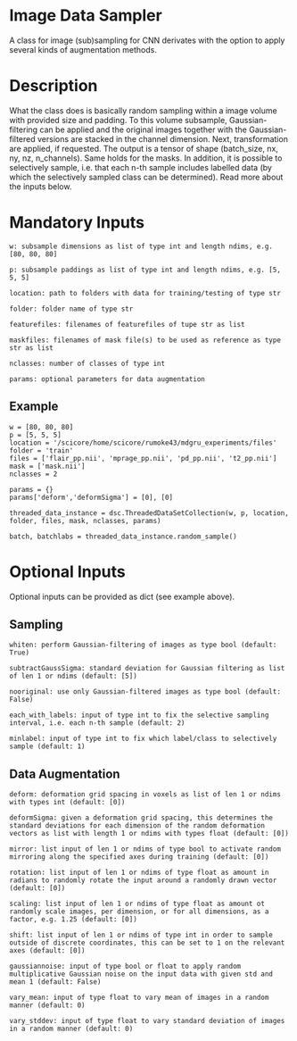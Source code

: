 # Image Data Sampler
A class for image (sub)sampling for CNN derivates with the option to apply several kinds of augmentation methods.

Description
===========

What the class does is basically random sampling within a image volume with provided size and padding. To this volume subsample, Gaussian-filtering can be applied and the original images together with the Gaussian-filtered versions are stacked in the channel dimension. Next, transformation are applied, if requested. The output is a tensor of shape (batch_size, nx, ny, nz, n_channels). Same holds for the masks. In addition, it is possible to selectively sample, i.e. that each n-th sample includes labelled data (by which the selectively sampled class can be determined). Read more about the inputs below.  


Mandatory Inputs
================



    w: subsample dimensions as list of type int and length ndims, e.g. [80, 80, 80]
    
    p: subsample paddings as list of type int and length ndims, e.g. [5, 5, 5]
    
    location: path to folders with data for training/testing of type str
    
    folder: folder name of type str
    
    featurefiles: filenames of featurefiles of tupe str as list
    
    maskfiles: filenames of mask file(s) to be used as reference as type str as list
    
    nclasses: number of classes of type int
    
    params: optional parameters for data augmentation
    
    
Example
-------

    w = [80, 80, 80]
    p = [5, 5, 5]
    location = '/scicore/home/scicore/rumoke43/mdgru_experiments/files'
    folder = 'train'
    files = ['flair_pp.nii', 'mprage_pp.nii', 'pd_pp.nii', 't2_pp.nii']
    mask = ['mask.nii']
    nclasses = 2
    
    params = {}
    params['deform','deformSigma'] = [0], [0]
    
    threaded_data_instance = dsc.ThreadedDataSetCollection(w, p, location, folder, files, mask, nclasses, params)
    
    batch, batchlabs = threaded_data_instance.random_sample()
    

Optional Inputs
===============

Optional inputs can be provided as dict (see example above).
    
Sampling
--------

    whiten: perform Gaussian-filtering of images as type bool (default: True)
    
    subtractGaussSigma: standard deviation for Gaussian filtering as list of len 1 or ndims (default: [5])
    
    nooriginal: use only Gaussian-filtered images as type bool (default: False)
    
    each_with_labels: input of type int to fix the selective sampling interval, i.e. each n-th sample (default: 2)
    
    minlabel: input of type int to fix which label/class to selectively sample (default: 1)
    
Data Augmentation
------------------

    deform: deformation grid spacing in voxels as list of len 1 or ndims with types int (default: [0])
    
    deformSigma: given a deformation grid spacing, this determines the standard deviations for each dimension of the random deformation vectors as list with length 1 or ndims with types float (default: [0])
    
    mirror: list input of len 1 or ndims of type bool to activate random mirroring along the specified axes during training (default: [0])
    
    rotation: list input of len 1 or ndims of type float as amount in radians to randomly rotate the input around a randomly drawn vector (default: [0])
    
    scaling: list input of len 1 or ndims of type float as amount ot randomly scale images, per dimension, or for all dimensions, as a factor, e.g. 1.25 (default: [0])
    
    shift: list input of len 1 or ndims of type int in order to sample outside of discrete coordinates, this can be set to 1 on the relevant axes (default: [0])
    
    gaussiannoise: input of type bool or float to apply random multiplicative Gaussian noise on the input data with given std and mean 1 (default: False)
    
    vary_mean: input of type float to vary mean of images in a random manner (default: 0)
    
    vary_stddev: input of type float to vary standard deviation of images in a random manner (default: 0)
